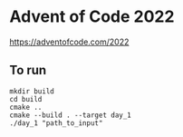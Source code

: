 # Advent of Code 2022

https://adventofcode.com/2022

## To run
```
mkdir build
cd build
cmake ..
cmake --build . --target day_1
./day_1 "path_to_input"
```
